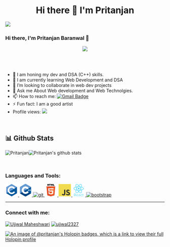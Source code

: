<!--
**Pritanjan/Pritanjan** is a ✨ _special_ ✨ repository because its `README.md` (this file) appears on your GitHub profile. 
-->

<h1 align = "center"> Hi there 👋 I'm Pritanjan  </h1>

<!-- 📫 How to reach me **https://www.linkedin.com/in/pritanjan-baranwal-5aa9b9200/** -->
 
<p align="left"> <img src="https://komarev.com/ghpvc/?username=Pritanjan&label=Profile%20views&color=0e75b6&style=flat"/> </p>

<p align = "left">  
<!--     <a href = "https://twitter.com/Pritanjan2" target = "blank">
        <img src = "https://img.shields.io/twitter/follow/Pritanjan2?logo=twitter&style=for-the-badge" alt "Pritanjan" />
    </a>
</p> -->




### Hi there, I'm Pritanjan Baranwal 👋 
<p align="center"><img src="https://user-images.githubusercontent.com/77008381/145186736-1d1a4508-60a3-4169-acb7-ede41a7c85d6.png"></p>



<br>
<br>


- 🔭 I am honing my dev and DSA (C++) skills.
- 🌱 I am currently learning Web Development and DSA
- 👯 I’m looking to collaborate in web dev projects
- 💬 Ask me About Web development and Web Technolgies.
- 📫 How to reach me: [![Gmail Badge](https://img.shields.io/badge/-Gmail-c14438?style=flat-square&logo=Gmail&logoColor=white&link=mailto:arjyo77@gmail.com)](mailto:Pritanjanb@gmail.com) 
- ⚡ Fun fact: I am a good artist
- Profile views: ![](https://komarev.com/ghpvc/?username=Pritanjan)

<br>
<h2>📊 Github Stats</h2>

<!-- [![Top Langs](https://github-readme-stats.vercel.app/api/top-langs/?username=Pritanjan&layout=compact&theme=onedark)](https://github.com/Pritanjan/github-readme-stats) -->

<p><img align="left" src="https://github-readme-stats.vercel.app/api/top-langs?username=Pritanjan&show_icons=true&locale=en&layout=compact&theme=onedark" alt="Pritanjan" /></p>

![Pritanjan's github stats](https://github-readme-stats.vercel.app/api?username=Pritanjan&theme=onedark)

<br>

### Languages and Tools:

<p align="left"> 
  <a href="https://www.cprogramming.com/" target="_blank"> <img src="https://raw.githubusercontent.com/devicons/devicon/master/icons/c/c-original.svg" alt="c" width="40" height="40"/> </a> 
  <a href="https://www.w3schools.com/cpp/" target="_blank"> <img src="https://raw.githubusercontent.com/devicons/devicon/master/icons/cplusplus/cplusplus-original.svg" alt="cplusplus" width="40" height="40"/> </a> 
  <a href="https://git-scm.com/" target="_blank"> <img src="https://www.vectorlogo.zone/logos/git-scm/git-scm-icon.svg" alt="git" width="40" height="40"/> </a> 
  <a href="https://www.w3.org/html/" target="_blank"> <img src="https://raw.githubusercontent.com/devicons/devicon/master/icons/html5/html5-original-wordmark.svg" alt="html5" width="40" height="40"/> </a> 
  <a href="https://developer.mozilla.org/en-US/docs/Web/JavaScript" target="_blank"> <img src="https://raw.githubusercontent.com/devicons/devicon/master/icons/javascript/javascript-original.svg" alt="javascript" width="40" height="40"/> </a>
  <a href="https://reactjs.org/" target="_blank"> <img src="https://raw.githubusercontent.com/devicons/devicon/master/icons/react/react-original-wordmark.svg" alt="react" width="40" height="40"/> </a> 
  <a href="https://getbootstrap.com" target="_blank"> <img src="https://img.icons8.com/color/bootstrap.png" alt="bootstrap" width="40" height="40"/> </a>
</p>



---

<h3 align="left">Connect with me:</h3>
<p align="left">


<a href="https://www.linkedin.com/in/pritanjan-baranwal-5aa9b9200/" target="blank"><img align="center" src="https://raw.githubusercontent.com/rahuldkjain/github-profile-readme-generator/master/src/images/icons/Social/linked-in-alt.svg" alt="Ujjwal Maheshwari" height="30" width="40" /></a>
<a href="https://leetcode.com/Peet_code/" target="blank"><img align="center" src="https://raw.githubusercontent.com/rahuldkjain/github-profile-readme-generator/master/src/images/icons/Social/leet-code.svg" alt="ujjwal2327" height="30" width="40" /></a>
</p>


 





[![An image of @pritanjan's Holopin badges, which is a link to view their full Holopin profile](https://holopin.me/pritanjan)](https://holopin.io/@pritanjan)
